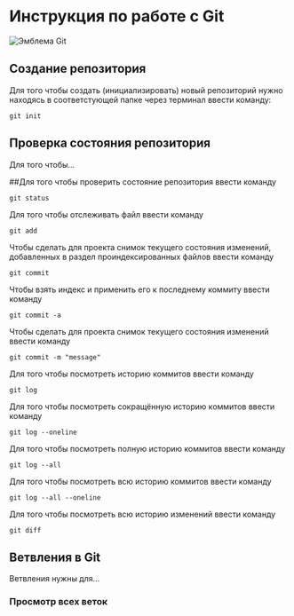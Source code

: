 # **Инструкция по работе с Git**

![Эмблема Git](git.jpg)

## Создание репозитория

Для того чтобы создать (инициализировать) новый репозиторий нужно находясь в соответстующей папке через терминал ввести команду:

    git init

## Проверка состояния репозитория

Для того чтобы...

##Для того чтобы проверить состояние репозитория ввести команду

    git status

Для того чтобы отслеживать файл ввести команду

    git add
    
 Чтобы сделать для проекта снимок текущего состояния изменений, добавленных в раздел проиндексированных файлов ввести команду

    git commit

Чтобы взять индекс и применить его к последнему коммиту ввести команду

    git commit -a

Чтобы сделать для проекта снимок текущего состояния изменений ввести команду
    
    git commit -m "message"
    
Для того чтобы посмотреть историю коммитов ввести команду

    git log

Для того чтобы посмотреть сокращённую историю коммитов ввести команду    

    git log --oneline

Для того чтобы посмотреть полную историю коммитов ввести команду    
    
    git log --all
    
Для того чтобы посмотреть всю историю коммитов ввести команду    

    git log --all --oneline

Для того чтобы посмотреть всю историю изменений ввести команду    

    git diff

## Ветвления в Git

Ветвления нужны для...

### Просмотр всех веток